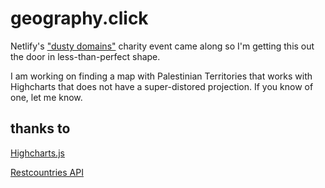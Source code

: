 # geography.click

Netlify's ["dusty domains"](https://dusty.domains/) charity event came along so I'm getting this out the door in less-than-perfect shape.  

I am working on finding a map with Palestinian Territories that works with Highcharts that does not have a super-distored projection.  If you know of one, let me know. 

## thanks to

[Highcharts.js](https://www.highcharts.com/docs/index)

[Restcountries API](https://restcountries.com/)
